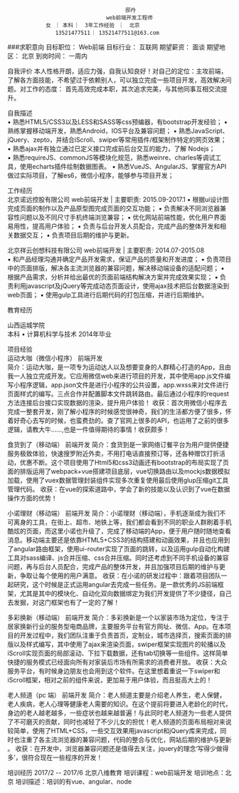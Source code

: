 

	                                     邸丹  　　　
	                               web前端开发工程师  　　　　　　 
				女  ︳本科 ︳ 3年工作经验  ︳ 北京  　　　　　　　　　　　　　　　　　 
			       13521477511 ︳13521477511@163.com  　　　　　　　　　　　　　　　　

 
###求职意向
	目标职位：	Web前端
	目标行业：	互联网
	期望薪资：	面谈
	期望地区：	北京
	到岗时间：	一周内


  自我评价
	本人性格开朗，适应力强，自我认知良好！对自己的定位：主攻前端，了解各方面技能，不希望过于依赖别人，可以独立完成一些项目开发，高效解决问题。对工作的态度： 首先高效完成本职，其次追求完美，与其他同事互相交流提升。

  自我描述  
▪ 熟悉HTML5/CSS3以及LESS和SASS等css预编器，有bootstrap开发经验； 
▪ 熟练掌握移动端开发，熟悉Android，IOS平台及兼容问题；
▪ 熟悉JavaScript、jQuery、zepto，并结合iScroll、swiper等常用插件/框架制作特定的网页效果； 
▪ 熟悉ajax并有独立通过已定义接口完成前后台交互的能力，了解 Nodejs；  
▪ 熟悉requireJS、commonJS等模块化规范，熟悉weinre、charles等调试工具，使用echarts插件绘制数据图表。
▪ 熟悉VueJS、AngularJS、掌握官方API做过实际项目，了解es6，微信小程序，能够参与项目开发； 

	     
  工作经历   
北京诺远控股有限公司
web前端开发 | 主要职责:  	2015.09-2017.1
▪ 根据ui设计图完成页面的制作以及产品原型图完成页面的交互功能； 
▪ 负责解决不同浏览器兼容性问题以及不同尺寸手机终端浏览兼容； 
▪ 优化网站前端性能，优化用户界面易用性，提高用户体验； 
▪ 负责与后台开发人员配合，完成产品的整体开发和相关数据交互； 
▪ 负责项目后期的维护与更新。 

北京祥云创想科技有限公司
web前端开发 | 主要职责:  	2014.07-2015.08  
▪ 和产品经理沟通并确定产品开发需求，保证产品的质量和开发进度； 
▪ 负责项目中的页面排版，解决各主流浏览器的兼容问题，解决移动端设备的适配问题； 
▪ 根据产品需求，分析并给出最优的页面前端结构解决方案并完成效果实现； 
▪ 负责利用javascript及jQuery等完成动态页面设计，使用ajax技术把后台数据渲染到web页面； 
▪ 使用gulp工具进行后期代码的打包压缩，并进行后期维护。 


 
  教育经历  
 
山西运城学院 	
	本科 • 计算机科学与技术 	2014年毕业  

 
  项目经验  
运动大咖（微信小程序）
前端开发  
简介：运动大咖，是一项专为运动达人以及想要变身的人群精心打造的App，且由我一人独立完成开发。它应用微信web来进行项目的开发，其中使用app.js文件编写小程序逻辑，app.json文件是进行小程序的公共设置，app.wxss来对文件进行页面样式的编写。三点合作并配置脚本文件跳转路由。最后通过小程序的request方法连接后台接口实现数据的渲染，提升用户体验！
收获：首次用微信小程序去完成一整套开发，刚了解小程序的时候感觉很神奇，我们的生活都方便了很多，怀着好奇心去写的时候，也蛮费劲的。查了官网上很多的API，也运用了之前的很多逻辑，请教大牛……,也是一件值得期待的事情！收获颇多！

食货到了（移动端）
前端开发
简介：食货到是一家网络订餐平台为用户提供便捷服务极致体验，快速搜罗附近外卖，不用打电话直接预订等，还各种赠饮打折活动，优惠不断。这个项目使用了Html5和css3动画还有bootstrap的布局实现了页面的排版运用了webpack+vue搭建项目底层，vue切换路由以及mockjs数据模拟加载，使用了vuex数据管理封装组件实现多次重复使用最后使用glup压缩git工具管理代码。
收获：在vue的探索道路中，学会了新的技能以及认识到了vue在数据操作方面的优势！

小诺理财（移动端）
前端开发
简介：小诺理财（移动端），手机逐渐成为我们不可离身的工具，在街上、超市、地铁上等，我们都会看到不同的职业人群刷着手机酷炫的页面，而这里小诺也升级了，完成了移动端的App，便于用户随时随地查看消息。移动端主要还是依靠HTML5+CSS3的结构搭建和动画效果，并且也应用到了angular路由框架，使用ui-router实现了页面的跳转，以及运用gulp自动化构建工具对sass编译、js合并压缩、css合并压缩。同时还考虑到不同手机设备的兼容问题，再与后台人员配合，完成产品的整体开发，并且加强项目后期的维护与更新，争取让每个使用的用户满意。 
收获：在小诺的研发过程中：跟着项目团队一起研究，这个时候是正式运用angular去完成一些任务。是一款优秀的JS前端框架，尤其是其中的模块化、自动化双向数据绑定为我们开发提供了不少捷径，自己去发掘，对这门框架也有了一定的了解！

多彩换新（移动端） 
前端开发
简介：多彩换新是一个以家装市场为定位，专注于居家换新行业的服务型电商品牌，主要服务平台有官方网址、微信、App。在本项目的开发过程中，我们团队注重于负责首页，定制业，城市选择页，搜索页面的排版以及样式编写，其中使用了ajax来渲染页面，swiper框架实现图片的轮播以及iScroll实现页面的局部滚动、下拉下载数据，还有tab切换等一些组件。这样简单快捷的服务模式已经面向所有对家装后市场有所需求的消费者开放。
收获：大众服务平台，有时候身边朋友也会用到这个软件。在这里想着重说一下swiper和iScroll框架，相对之前的组件来说，更加易于用户体验，而且挺高大上的！

老人频道（pc 端） 
前端开发
简介：老人频道主要是介绍老人养生，老人保健，老人疾病，老人心理等健康老人需要的知识。在这个提前将要进入老龄化的时代，身边的老人越老越多，一些症状也越来越普遍！与此同时老人频道为一些老人提供了不可磨灭的贡献，同时也减轻了不少儿女的担忧！老人频道的页面布局相对来说较简单，使用了HTML+CSS，一些交互效果用javascript和jQuery库来完成，同时也注重了各主流浏览器的兼容问题，代码的整合与优化，网站后期的维护与更新 。
收获：在开发中，浏览器兼容问题还是值得去关注，jquery的理念‘写得少做得多’，很符合现在一些程序的开发！
 
 


  培训经历
2017/2 -- 2017/6
北京八维教育
培训课程：web前端开发
培训地点：北京
培训描述：培训的有vue、angular、node


